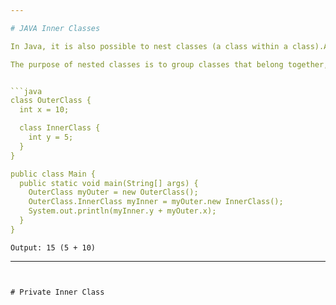 ```yaml
---

# JAVA Inner Classes

In Java, it is also possible to nest classes (a class within a class).An inner class is a class defined within another class. 

The purpose of nested classes is to group classes that belong together, which makes your code more readable and maintainable.


```java
class OuterClass {
  int x = 10;

  class InnerClass {
    int y = 5;
  }
}

public class Main {
  public static void main(String[] args) {
    OuterClass myOuter = new OuterClass();
    OuterClass.InnerClass myInner = myOuter.new InnerClass();
    System.out.println(myInner.y + myOuter.x);
  }
}
```
```code
Output: 15 (5 + 10)
```

---
```


# Private Inner Class